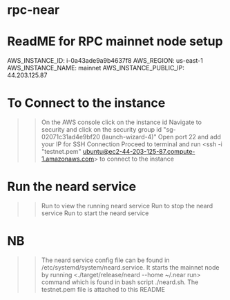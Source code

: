 # rpc-near

# ReadME for RPC mainnet node setup
AWS_INSTANCE_ID:        i-0a43ade9a9b4637f8
AWS_REGION:             us-east-1
AWS_INSTANCE_NAME:      mainnet
AWS_INSTANCE_PUBLIC_IP: 44.203.125.87

# To Connect to the instance
>> On the AWS console click on the instance id 
>> Navigate to security and click on the security group id "sg-02071c31ad4e9bf20 (launch-wizard-4)"
>> Open port 22 and add your IP for SSH Connection
>> Proceed to terminal and run <ssh -i "testnet.pem" ubuntu@ec2-44-203-125-87.compute-1.amazonaws.com> to connect to the instance

# Run the neard service
>> Run <sudo systemctl status neard.service> to view the running neard service
>> Run <sudo systemctl stop neard.service>   to stop the neard service
>> Run <sudo systemctl start neard.service>  to start the neard service

# NB
>> The neard service config file can be found in /etc/systemd/system/neard.service. It starts the mainnet node by running <./target/release/neard --home ~/.near run> command which is found in bash script ./neard.sh.
>> The testnet.pem file is attached to this README
